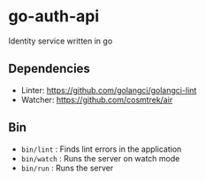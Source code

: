 # go-auth-api
Identity service written in go

## Dependencies
- Linter: https://github.com/golangci/golangci-lint
- Watcher: https://github.com/cosmtrek/air

## Bin
- ```bin/lint``` : Finds lint errors in the application
- ```bin/watch``` : Runs the server on watch mode
- ```bin/run``` : Runs the server

